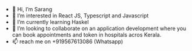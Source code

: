 - 👋 Hi, I’m Sarang
- 👀 I’m interested in React JS, Typescript and Javascript
- 🌱 I’m currently learning Haskel
- 💞️ I’m looking to collaborate on an application development where you can book appointments and token in hospitals acros Kerala.
- 📫 reach me on +919567613086 (Whatsapp)

<!---
sarangpm18/sarangpm18 is a ✨ special ✨ repository because its `README.md` (this file) appears on your GitHub profile.
You can click the Preview link to take a look at your changes.
--->
